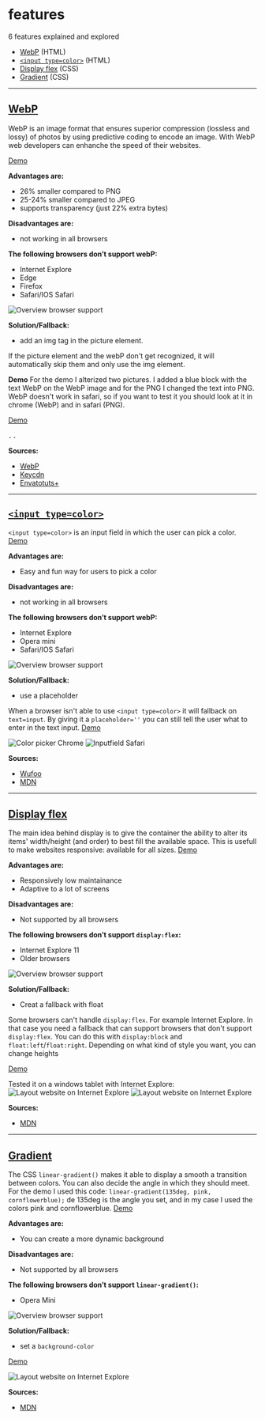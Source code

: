 # features

6 features explained and explored
- [WebP](#webp) (HTML)
- [`<input type=color>`](#input) (HTML)
- [Display flex](#display-flex) (CSS)
- [Gradient](#gradient) (CSS)

---

## [WebP](#webp)
WebP is an image format that ensures superior compression (lossless and lossy) of photos by using predictive coding to encode an image. With WebP web developers can enhanche the speed of their websites.

[Demo](https://giuliam.github.io/browser-technologies/week2/feature1html/index.html)

__Advantages are:__
- 26% smaller compared to PNG
- 25-24% smaller compared to JPEG
- supports transparency (just 22% extra bytes)

__Disadvantages are:__
- not working in all browsers

__The following browsers don’t support webP:__
- Internet Explore
- Edge
- Firefox
- Safari/IOS Safari

<img src="img/webp-browser.png" alt="Overview browser support">

__Solution/Fallback:__
- add an img tag in the picture element.

If the picture element and the webP don't get recognized, it will automatically skip them and only use the img element.

__Demo__
For the demo I alterized two pictures. I added a blue block with the text WebP on the WebP image and for the PNG I changed the text into PNG. WebP doesn't work in safari, so if you want to test it you should look at it in chrome (WebP) and in safari (PNG).

[Demo](https://giuliam.github.io/browser-technologies/week2/feature1html/index.html)

<img src="img/octo-chrome.png" alt="Octopus WebP" height="5em">
<img src="img/octo-safari.png" alt="Octopus PNG" height="5em">


__Sources:__
- [WebP](https://developers.google.com/speed/webp/)
- [Keycdn](https://www.keycdn.com/blog/convert-to-webp-the-successor-of-jpeg/)
- [Envatotuts+](https://code.tutsplus.com/tutorials/better-responsive-images-with-the-picture-element--net-36583)

---

## [`<input type=color>`](#input)
`<input type=color>` is an input field in which the user can pick a color.
[Demo](https://giuliam.github.io/browser-technologies/week2/feature2html/index.html)


__Advantages are:__
- Easy and fun way for users to pick a color

__Disadvantages are:__
- not working in all browsers

__The following browsers don’t support webP:__
- Internet Explore
- Opera mini
- Safari/IOS Safari

<img src="img/color-browser.png" alt="Overview browser support">

__Solution/Fallback:__
- use a placeholder

When a browser isn't able to use `<input type=color>` it will fallback on `text=input`. By giving it a `placeholder=''` you can still tell the user what to enter in the text input. [Demo](https://giuliam.github.io/browser-technologies/week2/feature2html/index.html)

<img src="img/color-chrome.png" alt="Color picker Chrome">
<img src="img/color-safari.png" alt="Inputfield Safari">

__Sources:__
- [Wufoo](https://www.wufoo.com/html5/types/6-color.html)
- [MDN](https://developer.mozilla.org/en-US/docs/Web/HTML/Element/input/color)

---

## [Display flex](#display-flex)
The main idea behind display is to give the container the ability to alter its items' width/height (and order) to best fill the available space. This is usefull to make websites responsive: available for all sizes.
[Demo](https://giuliam.github.io/browser-technologies/week2/feature2html/index.html)

__Advantages are:__
- Responsively low maintainance
- Adaptive to a lot of screens

__Disadvantages are:__
- Not supported by all browsers

__The following browsers don’t support `display:flex`:__
- Internet Explore 11
- Older browsers

<img src="img/flex-browser.png" alt="Overview browser support">

__Solution/Fallback:__
- Creat a fallback with float


Some browsers can't handle `display:flex`. For example Internet Explore. In that case you need a fallback that can support browsers that don't support `display:flex`. You can do this with `display:block` and `float:left`/`float:right`.
Depending on what kind of style you want, you can change heights

[Demo](https://giuliam.github.io/browser-technologies/week2/feature3css/index.html)

Tested it on a windows tablet with Internet Explore:
<img src="img/ie-test.JPG" alt="Layout website on Internet Explore">
<img src="img/ie-test2.JPG" alt="Layout website on Internet Explore">

__Sources:__
- [MDN](https://developer.mozilla.org/en-US/docs/Web/CSS/display)

---

## [Gradient](#gradient)
The CSS `linear-gradient()` makes it able to display a smooth a transition between colors. You can also decide the angle in which they should meet. For the demo I used this code: `linear-gradient(135deg, pink, cornflowerblue);` de 135deg is the angle you set, and in my case I used the colors pink and cornflowerblue.
[Demo](https://giuliam.github.io/browser-technologies/week2/feature4css/index.html)

__Advantages are:__
- You can create a more dynamic background

__Disadvantages are:__
- Not supported by all browsers

__The following browsers don’t support `linear-gradient()`:__
- Opera Mini

<img src="img/gradient-browser.png" alt="Overview browser support">

__Solution/Fallback:__
- set a `background-color`

[Demo](https://giuliam.github.io/browser-technologies/week2/feature4css/index.html)

<img src="img/ie-test.JPG" alt="Layout website on Internet Explore">

__Sources:__
- [MDN](https://developer.mozilla.org/en-US/docs/Web/CSS/linear-gradient)

